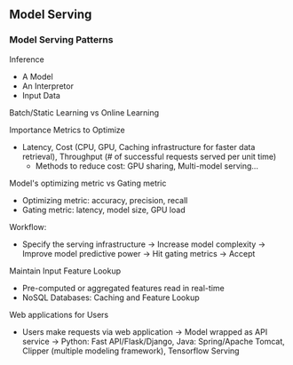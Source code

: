 ## Model Serving

### Model Serving Patterns

Inference
- A Model
- An Interpretor
- Input Data

Batch/Static Learning vs Online Learning

Importance Metrics to Optimize
- Latency, Cost (CPU, GPU, Caching infrastructure for faster data retrieval), Throughput (# of successful requests served per unit time)
  - Methods to reduce cost: GPU sharing, Multi-model serving...
  
Model's optimizing metric vs Gating metric
- Optimizing metric: accuracy, precision, recall
- Gating metric: latency, model size, GPU load

Workflow:
- Specify the serving infrastructure -> Increase model complexity -> Improve model predictive power -> Hit gating metrics -> Accept

Maintain Input Feature Lookup
- Pre-computed or aggregated features read in real-time
- NoSQL Databases: Caching and Feature Lookup

Web applications for Users
- Users make requests via web application -> Model wrapped as API service -> Python: Fast API/Flask/Django, Java: Spring/Apache Tomcat, Clipper (multiple modeling framework), Tensorflow Serving


